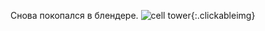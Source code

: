 ---
---
Снова покопался в блендере.
![cell tower]({{site.url}}/assets/images/cell_tower.png){:.clickableimg}